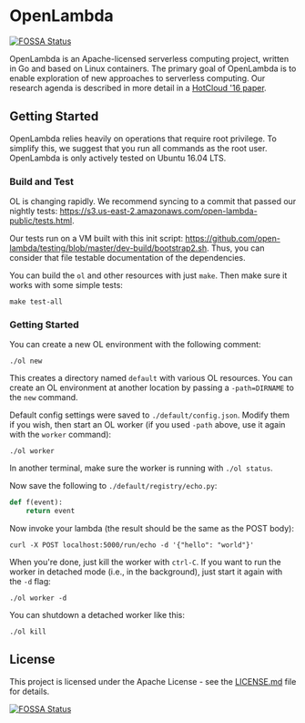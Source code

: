 # OpenLambda
[![FOSSA Status](https://app.fossa.com/api/projects/git%2Bgithub.com%2Fxinding33%2Fopen-lambda.svg?type=shield)](https://app.fossa.com/projects/git%2Bgithub.com%2Fxinding33%2Fopen-lambda?ref=badge_shield)


OpenLambda is an Apache-licensed serverless computing project, written
in Go and based on Linux containers.  The primary goal of OpenLambda
is to enable exploration of new approaches to serverless computing.  Our
research agenda is described in more detail in a [HotCloud '16
paper](https://www.usenix.org/system/files/conference/hotcloud16/hotcloud16_hendrickson.pdf).

## Getting Started

OpenLambda relies heavily on operations that require root
privilege. To simplify this, we suggest that you run all commands as
the root user.  OpenLambda is only actively tested on Ubuntu 16.04 LTS.

### Build and Test

OL is changing rapidly.  We recommend syncing to a commit that passed our nightly tests: https://s3.us-east-2.amazonaws.com/open-lambda-public/tests.html.

Our tests run on a VM built with this init script:
https://github.com/open-lambda/testing/blob/master/dev-build/bootstrap2.sh.
Thus, you can consider that file testable documentation of the
dependencies.

You can build the `ol` and other resources with just `make`.  Then make sure it works with some simple tests:

```
make test-all
```

### Getting Started

You can create a new OL environment with the following comment:

```
./ol new
```

This creates a directory named `default` with various OL resources.
You can create an OL environment at another location by passing a
`-path=DIRNAME` to the `new` command.

Default config settings were saved to `./default/config.json`.  Modify
them if you wish, then start an OL worker (if you used `-path` above,
use it again with the `worker` command):

```
./ol worker
```

In another terminal, make sure the worker is running with `./ol status`.

Now save the following to `./default/registry/echo.py`:

```python
def f(event):
    return event
```

Now invoke your lambda (the result should be the same as the POST body):

```
curl -X POST localhost:5000/run/echo -d '{"hello": "world"}'
```

When you're done, just kill the worker with `ctrl-C`.  If you want to
run the worker in detached mode (i.e., in the background), just start
it again with the `-d` flag:

```
./ol worker -d
```

You can shutdown a detached worker like this:

```
./ol kill
```

## License

This project is licensed under the Apache License - see the [LICENSE.md](LICENSE.md) file for details.


[![FOSSA Status](https://app.fossa.com/api/projects/git%2Bgithub.com%2Fxinding33%2Fopen-lambda.svg?type=large)](https://app.fossa.com/projects/git%2Bgithub.com%2Fxinding33%2Fopen-lambda?ref=badge_large)